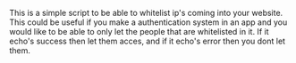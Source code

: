 This is a simple script to be able to whitelist ip's coming into your website. This could be useful if you make a authentication system in an app and you would like to be able to only let the people that are whitelisted in it. If it echo's success then let them acces, and if it echo's error then you dont let them.

